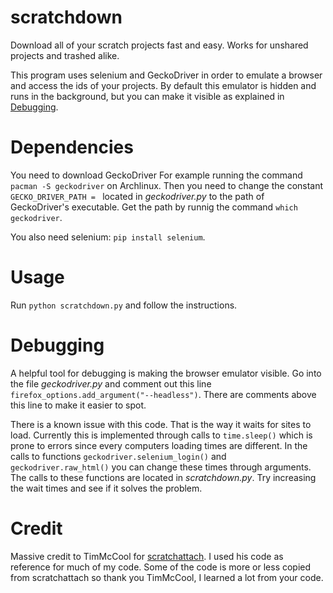 # scratchdown
Download all of your scratch projects fast and easy. Works for unshared projects and trashed alike.

This program uses selenium and GeckoDriver in order to emulate a browser and access the ids of your projects. By default this emulator is hidden and runs in the background, but you can make it visible as explained in [Debugging](#Debugging).
# Dependencies
You need to download GeckoDriver For example running the command ```pacman -S geckodriver``` on Archlinux. Then you need to change the constant ```GECKO_DRIVER_PATH = ``` located in *geckodriver.py* to the path of GeckoDriver's executable. Get the path by runnig the command ```which geckodriver```.

You also need selenium: ```pip install selenium```.

# Usage
Run ```python scratchdown.py``` and follow the instructions.

# Debugging
A helpful tool for debugging is making the browser emulator visible. Go into the file *geckodriver.py* and comment out this line ```firefox_options.add_argument("--headless")```. There are comments above this line to make it easier to spot.

There is a known issue with this code. That is the way it waits for sites to load. Currently this is implemented through calls to ```time.sleep()``` which is prone to errors since every computers loading times are different. In the calls to functions ```geckodriver.selenium_login()``` and ```geckodriver.raw_html()``` you can change these times through arguments. The calls to these functions are located in *scratchdown.py*. Try increasing the wait times and see if it solves the problem.

# Credit
Massive credit to TimMcCool for [scratchattach](https://github.com/TimMcCool/scratchattach). I used his code as reference for much of my code. Some of the code is more or less copied from scratchattach so thank you TimMcCool, I learned a lot from your code.
